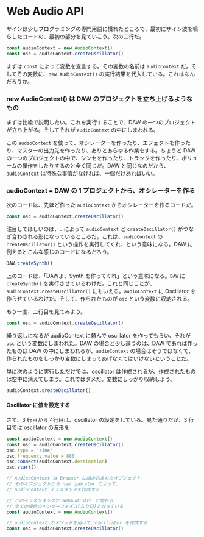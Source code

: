 # Web Audio API

サインは少しプログラミングの専門用語に慣れたところで、最初にサイン波を鳴らしたコードの、最初の部分を見ていこう。次の二行だ。

```javascript
const audioContext = new AudioContext()
const osc = audioContext.createOscillator()
```

まずは `const` によって変数を宣言する。その変数の名前は `audioContext` だ。そしてその変数に、`new AudioContext()` の実行結果を代入している。これはなんだろうか。

### new AudioContext\(\) は DAW のプロジェクトを立ち上げるようなもの

まずは比喩で説明したい。これを実行することで、DAW の一つのプロジェクトが立ち上がる。そしてそれが `audioContext` の中にしまわれる。

この `audioContext` を使って、オシレーターを作ったり、エフェクトを作ったり、マスターの出力先を作ったり、ありとあらゆる作業をする。ちょうど DAW の一つのプロジェクトの中で、シンセを作ったり、トラックを作ったり、ボリュームの操作をしたりするのと全く同じだ。DAW と同じなのだから、`audioContext` は特殊な事情がなければ、一個だけあればいい。

### audioContext = DAW の 1 プロジェクトから、オシレーターを作る

次のコードは、先ほど作った `audioContext` からオシレーターを作るコードだ。

```javascript
const osc = audioContext.createOscillator()
```

注目してほしいのは、`.` によって `audioContext` と `createOscillator()` がつなぎ合わされる形になっているところだ。これは、`audioContext` の `createOscillator()` という操作を実行してくれ、という意味になる。DAW に例えるとこんな感じのコードになるだろう。

```javascript
DAW.createSynth()
```

上のコードは、「DAWよ、Synth を作ってくれ」という意味になる。`DAW` に `createSynth()` を実行させているわけだ。これと同じことが、`audioContext.createOscillator()` にもいえる。`audioContext` に Oscillator を作らせているわけだ。そして、作られたものが `osc` という変数に収納される。

もう一度、二行目を見てみよう。

```javascript
const osc = audioContext.createOscillator()
```

繰り返しになるが audioContext に頼んで oscillator を作ってもらい、それが `osc` という変数にしまわれた。DAW の場合と少し違うのは、DAW であれば作ったものは DAW の中にしまわれるが、`audioContext` の場合はそうではなくて、作られたものをしっかり変数にしまってあげなくてはいけないということだ。

単に次のように実行しただけでは、oscillator は作成されるが、作成されたものは空中に消えてしまう。これではダメだ。変数にしっかり収納しよう。

```javascript
audioContext.createOscillator()
```

#### Oscillator に値を設定する

さて、3 行目から 4行目は、oscillator の設定をしている。見た通りだが、3 行目では oscillator の波形を

```javascript
const audioContext = new AudioContext()
const osc = audioContext.createOscillator()
osc.type = 'sine'
osc.frequency.value = 880
osc.connect(audioContext.destination)
osc.start()
```

```javascript
// AudiocContext は Browser に組み込まれたオブジェクト
// そのオブジェクトから new operator によって、
// audioContext インスタンスを作成する

// このインスンタンスが WebAudioAPI に関わる
// 全ての操作のインターフェイス(入り口)となっている
const audioContext = new AudioContext()

// audioContext のメソッドを用いて、oscillator を作成する
const osc = audioContext.createOscillator()

```

